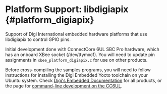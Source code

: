 Platform Support: libdigiapix                         {#platform_digiapix}
=============================

Support of Digi International embedded hardware platforms that use
libdigiapix to control GPIO pins.

Initial development done with ConnectCore 6UL SBC Pro hardware, which has
an onboard XBee socket (/dev/ttymxc1).  You will need to update pin
assignments in `xbee_platform_digiapix.c` for use on other products.

Before cross-compiling the samples programs, you will need to follow
instructions for installing the Digi Embedded Yocto toolchain on your Ubuntu
system.  Check [Digi's Embedded Documentation][1] for all products, or the
page for [command-line development on the CC6UL][2].

[1]: https://www.digi.com/resources/documentation/digidocs/embedded/
[2]: https://www.digi.com/resources/documentation/digidocs/embedded/dey/2.6/cc6ul/yocto_c_cl-develop-app
